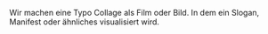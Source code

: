 Wir machen eine Typo Collage als Film oder Bild. In dem ein Slogan, Manifest oder ähnliches visualisiert wird.